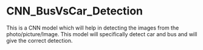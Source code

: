 # CNN_BusVsCar_Detection
This is a CNN model which will help in detecting the images from the photo/picture/Image.
This model will specifically detect car and bus and will give the correct detection.
